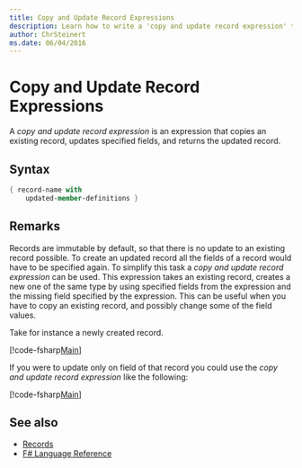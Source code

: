```yaml
---
title: Copy and Update Record Expressions
description: Learn how to write a 'copy and update record expression' that copies an existing record, updates specified fields, and returns the updated record.
author: ChrSteinert
ms.date: 06/04/2016
---
```

# Copy and Update Record Expressions

A *copy and update record expression* is an expression that copies an existing record, updates specified fields, and returns the updated record.

## Syntax

```fsharp
{ record-name with
    updated-member-definitions }
```

## Remarks

Records are immutable by default, so that there is no update to an existing record possible. To create an updated record all the fields of a record would have to be specified again. To simplify this task a *copy and update record expression* can be used. This expression takes an existing record, creates a new one of the same type by using specified fields from the expression and the missing field specified by the expression.
This can be useful when you have to copy an existing record, and possibly change some of the field values.

Take for instance a newly created record.

[!code-fsharp[Main](../../../samples/snippets/fsharp/lang-ref-1/snippet1905.fs)]

If you were to update only on field of that record you could use the *copy and update record expression* like the following:

[!code-fsharp[Main](../../../samples/snippets/fsharp/lang-ref-1/snippet1906.fs)]

## See also

- [Records](records.md)
- [F# Language Reference](index.md)